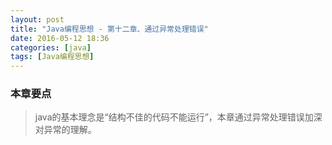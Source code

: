 ```yaml
---
layout: post
title: "Java编程思想 - 第十二章、通过异常处理错误"
date: 2016-05-12 18:36
categories: [java]
tags: [Java编程思想]
---
```


### 本章要点

> java的基本理念是“结构不佳的代码不能运行”，本章通过异常处理错误加深对异常的理解。